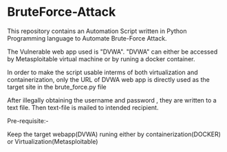 # BruteForce-Attack
This repository contains an Automation Script written in Python Programming language to Automate Brute-Force Attack. 

The Vulnerable web app used is "DVWA". "DVWA" can either be accessed by Metasploitable virtual machine or by runing a docker container. 

In order to make the script usable interms of both virtualization and containerization, only the URL of DVWA web app is directly used as the target site in the brute_force.py file 

After illegally obtaining the username and password , they are written to a text file. Then text-file is mailed to intended recipient.


Pre-requisite:-

Keep the target webapp(DVWA) runing either by containerization(DOCKER) or Virtualization(Metasploitable)
